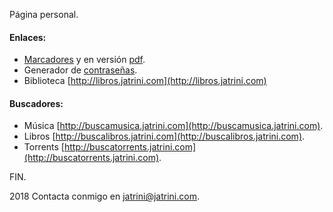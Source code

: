 Página personal.

#### **Enlaces:**
- [Marcadores](marcadores) y en versión [pdf](marcadores/marcadores.pdf).
- Generador de [contraseñas](passwords).
- Biblioteca [http://libros.jatrini.com](http://libros.jatrini.com)

#### **Buscadores:**
- Música [http://buscamusica.jatrini.com](http://buscamusica.jatrini.com).
- Libros [http://buscalibros.jatrini.com](http://buscalibros.jatrini.com).
- Torrents [http://buscatorrents.jatrini.com](http://buscatorrents.jatrini.com).

FIN.

2018 Contacta conmigo en [jatrini@jatrini.com](mailto:jatrini@jatrini.com).
